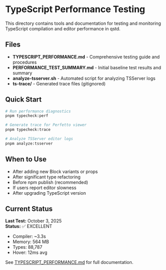 # TypeScript Performance Testing

This directory contains tools and documentation for testing and monitoring TypeScript compilation and editor performance in qstd.

## Files

- **TYPESCRIPT_PERFORMANCE.md** - Comprehensive testing guide and procedures
- **PERFORMANCE_TEST_SUMMARY.md** - Initial baseline test results and summary
- **analyze-tsserver.sh** - Automated script for analyzing TSServer logs
- **ts-trace/** - Generated trace files (gitignored)

## Quick Start

```bash
# Run performance diagnostics
pnpm typecheck:perf

# Generate trace for Perfetto viewer
pnpm typecheck:trace

# Analyze TSServer editor logs
pnpm analyze:tsserver
```

## When to Use

- After adding new Block variants or props
- After significant type refactoring
- Before npm publish (recommended)
- If users report editor slowness
- After upgrading TypeScript version

## Current Status

**Last Test:** October 3, 2025  
**Status:** ✅ EXCELLENT

- Compiler: ~3.3s
- Memory: 564 MB
- Types: 88,787
- Hover: 12ms avg

See [TYPESCRIPT_PERFORMANCE.md](./TYPESCRIPT_PERFORMANCE.md) for full documentation.

